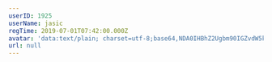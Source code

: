```yaml
---
userID: 1925
userName: jasic
regTime: 2019-07-01T07:42:00.000Z
avatar: 'data:text/plain; charset=utf-8;base64,NDA0IHBhZ2Ugbm90IGZvdW5kCg=='
url: null
---
```



